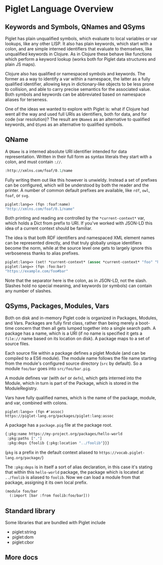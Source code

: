 # Piglet Language Overview

## Keywords and Symbols, QNames and QSyms

Piglet has plain unqualified symbols, which evaluate to local variables or var
lookups, like any other LISP. It also has plain keywords, which start with a
colon, and are simple interned identifiers that evaluate to themselves, like
unqualified keywords in Clojure. As in Clojure these behave like functions which
perform a keyword lookup (works both for Piglet data structures and plain JS
maps).

Clojure also has qualified or namespaced symbols and keywords. The former as a
way to identify a var within a namespace, the latter as a fully qualified
identifier, allowing keys in dictionary-like objects to be less prone to
collision, and able to carry precise semantics for the associated value. Both
symbols and keywords can be abbreviated based on namespace aliases for
terseness.

One of the ideas we wanted to explore with Piglet is: what if Clojure had went
all the way and used full URIs as identifiers, both for data, and for code (var
resolution)? The result are `QName`s as an alternative to qualified keywords,
and `QSym`s as an alternative to qualified symbols.

## QName

A `QName` is a interned absolute URI identifier intended for data
representation. Written in their full form as syntax literals they start with a
colon, and must contain `://`.

```lisp
:http://xmlns.com/foaf/0.1/name
```

Fully writing them out like this however is unwieldy. Instead a set of prefixes
can be configured, which will be understood by both the reader and the printer.
A number of common default prefixes are available, like `rdf`, `owl`, `foaf`, or
`svg`.

```lisp
piglet:lang=> (fqn :foaf:name)
"http://xmlns.com/foaf/0.1/name"
```

Both printing and reading are controlled by the `*current-context*` var, which
holds a Dict from prefix to URI. If you've worked with JSON-LD this idea of a
current context should be familiar.

The idea is that both RDF identifiers and namespaced XML element names can be
represented directly, and that truly globally unique identifiers become the
norm, while at the source level one gets to largely ignore this verboseness
thanks to alias prefixes.

```lisp
piglet:lang=> (set! *current-context* (assoc *current-context* "foo" "https://example.com/foo#"))
piglet:lang=> (fqn :foo:bar)
"https://example.com/foo#bar"
```

Note that the separator here is the colon, as in JSON-LD, not the slash. Slashes
hold no special meaning, and keywords (or symbols) can contain any number of
slashes.

## QSyms, Packages, Modules, Vars

Both on disk and in-memory Piglet code is organized in Packages, Modules, and
Vars. Packages are fully first class, rather than being merely a boot-time
concern that then all gets lumped together into a single search path. A package
has a name, which is a URI (if no name is specified it gets a `file://` name
based on its location on disk). A package maps to a set of source files.

Each source file within a package defines a piglet Module (and can be compiled
to a ES6 module). The module name follows the file name starting from the
module's configured source directory (`src` by default). So a module `foo/bar`
goes into `src/foo/bar.pig`.

A module defines var (with `def` or `defn`), which gets interned into the
Module, which in turn is part of the Package, which is stored in the
ModuleRegistry.

Vars have fully qualified names, which is the name of the package, module, and
var, combined with colons.

```
piglet:lang=> (fqn #'assoc)
https://piglet-lang.org/packages/piglet:lang:assoc
```

A package has a `package.pig` file at the package root.

```lisp
{:pkg:name https://my-project.org/packages/hello-world
 :pkg:paths ["."]
 :pkg:deps {foolib {:pkg:location "../foolib"}}}
```

(`pkg` is a prefix in the default context aliased to `https://vocab.piglet-lang.org/package/`)

The `:pkg:deps` is in itself a sort of alias declaration, in this case it's
stating that within this `hello-world` package, the package which is located at
`../foolib` is aliased to `foolib`. Now we can load a module from that package,
assigning it its own local prefix.

```lisp
(module foo/bar
  (:import [bar :from foolib:foo/bar]))
```

## Standard library

Some libraries that are bundled with Piglet include

- piglet:string
- piglet:dom
- piglet:cbor

## More docs
